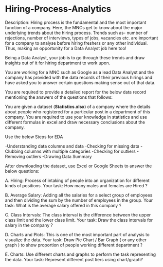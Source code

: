 # Hiring-Process-Analytics

Description:
Hiring process is the fundamental and the most important function of a company. Here, the MNCs get to know about the major underlying trends about the hiring process. Trends such as- number of rejections, number of interviews, types of jobs, vacancies etc. are important for a company to analyse before hiring freshers or any other individual. Thus, making an opportunity for a Data Analyst job here too!

Being a Data Analyst, your job is to go through these trends and draw insights out of it for hiring department to work upon.

You are working for a MNC such as Google as a lead Data Analyst and the company has provided with the data records of their previous hirings and have asked you to answer certain questions making sense out of that data.

You are required to provide a detailed report for the below data record mentioning the answers of the questions that follows:

You are given a dataset (**Statistics.xlsx**) of a company where the details about people who registered for a particular post in a department of this company. You are required to use your knowledge in statistics and use different formulas in excel and draw necessary conclusions about the company.

Use the below Steps for EDA

-Understanding data columns and data
-Checking for missing data
-Clubbing columns with multiple categories
-Checking for outliers
-Removing outliers
-Drawing Data Summary

After downloading the dataset, use Excel or Google Sheets to answer the below questions:

A. Hiring: Process of intaking of people into an organization for different kinds of positions.
  Your task: How many males and females are Hired ?
  
B. Average Salary: Adding all the salaries for a select group of employees and then dividing the sum by the number of employees in the group.
  Your task: What is the average salary offered in this company ?
  
C. Class Intervals: The class interval is the difference between the upper class limit and the lower class limit.
  Your task: Draw the class intervals for salary in the company ?
  
D. Charts and Plots: This is one of the most important part of analysis to visualize the data.
  Your task: Draw Pie Chart / Bar Graph ( or any other graph ) to show proportion of people working different department ?
  
E. Charts: Use different charts and graphs to perform the task representing the data.
  Your task: Represent different post tiers using chart/graph?
